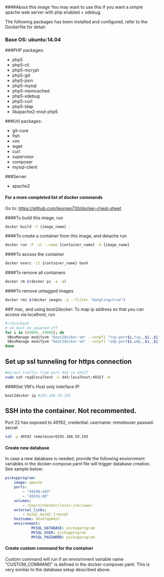 ####About this image
You may want to use this if you want a simple apache web server with php enabled + xdebug.

The following packages has been installed and configured, refer to the Dockerfile for detail:
### Base OS: ubuntu:14.04
###PHP packages:
- php5
- php5-cli
- php5-mcrypt
- php5-gd
- php5-json
- php5-mysql
- php5-memcached
- php5-xdebug
- php5-curl
- php5-ldap
- libapache2-mod-php5

###Util packages:
- git-core
- fish
- vim
- wget
- curl
- supervisor
- composer
- mysql-client

###Server
- apache2


#### For a more completed list of docker commands
Go to: https://github.com/leoman730/docker-cheat-sheet

####To build this image, run 
```bash
docker build -t {image_name} .
```
####To create a container from this image, and detache run
```bash
docker run -P -it --name {container_name} -d {image_name}
```
####To access the container
```bash
docker exerc -it {container_name} bash
```

####To remove all containers
```bash
docker rm $(docker ps -a -q)
```

####To remove untagged images
```bash
docker rmi $(docker images -q --filter "dangling=true")
```

##If mac, and using boot2docker:
To map ip address so that you can access via localhost, run
```bash
#!/bin/bash
# vm must be powered off
for i in {49000..49900}; do
 VBoxManage modifyvm "boot2docker-vm" --natpf1 "tcp-port$i,tcp,,$i,,$i";
 VBoxManage modifyvm "boot2docker-vm" --natpf1 "udp-port$i,udp,,$i,,$i";
done
```

## Set up ssl tunneling for https connection
```bash
#direct traffic from port 443 to 49157
sudo ssh ray@localhost -L 443:localhost:49157 -N
```

####Get VM's Host only interface IP:
```bash
boot2docker ip #192.168.59.103
```

## SSH into the container. Not recommented.
Port 22 has exposed to 49192, credential: username: remoteuser passwd: secret
```bash
ssh -p 49192 remoteuser@192.168.59.103
```

#### Create new database 
In case a new database is needed, provide the following enviornment
variables in the docker-compose.yaml file will trigger database creation. See sample below:

```yaml
pickupprogram:
    image: apache
    ports:
        - "49190:443"
        - "49191:80"
    volumes:
        - /Users/checker/local:/var/www/
    external_links:
        - mysql_mysql_1:mysql
    hostname: development  
    environment:
            MYSQL_DATABASE: pickupprogram
            MYSQL_USER: pickupprogram
            MYSQL_PASSWORD: pickupprogram
```

#### Create custom command for the container
Custom command will run if an enviornment variable name "CUSTOM_COMMAND" is defined in the docker-composer.yaml. This is very similiar to the database setup described above.


